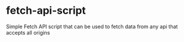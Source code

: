 # fetch-api-script
Simple Fetch API script that can be used to fetch data from any api that accepts all origins
